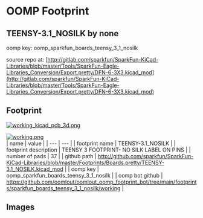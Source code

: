 # OOMP Footprint  
## TEENSY-3.1_NOSILK  by none  
  
oomp key: oomp_sparkfun_boards_teensy_3_1_nosilk  
  
source repo at: [http://gitlab.com/sparkfun/SparkFun-KiCad-Libraries/blob/master/Tools/SparkFun-Eagle-Libraries_Conversion/Export.pretty/DFN-6-3X3.kicad_mod](http://gitlab.com/sparkfun/SparkFun-KiCad-Libraries/blob/master/Tools/SparkFun-Eagle-Libraries_Conversion/Export.pretty/DFN-6-3X3.kicad_mod)  
## Footprint  
  
[![working_kicad_pcb_3d.png](working_kicad_pcb_3d_600.png)](working_kicad_pcb_3d.png)  
  
[![working.png](working_600.png)](working.png)  
| name | value | 
| --- | --- | 
| footprint name | TEENSY-3.1_NOSILK | 
| footprint description | TEENSY 3 FOOTPRINT- NO SILK LABEL ON PINS | 
| number of pads | 37 | 
| github path | http://github.com/sparkfun/SparkFun-KiCad-Libraries/blob/master/Footprints/Boards.pretty/TEENSY-3.1_NOSILK.kicad_mod | 
| oomp key | oomp_sparkfun_boards_teensy_3_1_nosilk | 
| oomp bot github | https://github.com/oomlout/oomlout_oomp_footprint_bot/tree/main/footprints/sparkfun_boards_teensy_3_1_nosilk/working | 
## Images  
